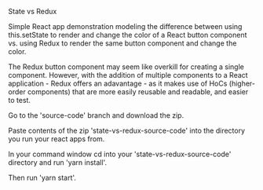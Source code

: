State vs Redux

Simple React app demonstration modeling the difference between using this.setState to render and change the color of a React button component vs. using Redux to render the same button component and change the color.

The Redux button component may seem like overkill for creating a single component. However, with the addition of multiple components to a React application - Redux offers an adavantage - as it makes use of HoCs (higher-order components) that are more easily reusable and readable, and easier to test.

Go to the 'source-code' branch and download the zip.

Paste contents of the zip 'state-vs-redux-source-code' into the directory you run your react apps from.

In your command window cd into your 'state-vs-redux-source-code' directory and run 'yarn install'.

Then run 'yarn start'.
